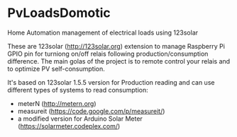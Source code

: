 # PvLoadsDomotic
Home Automation management of electrical loads using 123solar

These are 123solar (http://123solar.org) extension to manage Raspberry Pi GPIO pin for turniong on/off relais following production/consumption difference.
The main golas of the project is to remote control your relais and to optimize PV self-consumption.

It's based on 123solar 1.5.5 version for Production reading and can use different types of systems to read consumption:
- meterN (http://metern.org)
- measureit (https://code.google.com/p/measureit/)
- a modified version for Arduino Solar Meter (https://solarmeter.codeplex.com/)
 
